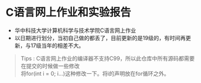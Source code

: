 # C语言网上作业和实验报告
* 华中科技大学计算机科学与技术学院C语言网上作业
* 以日期进行划分，当初自己做的都丢了，目前更新的是19级的，有时间再更新，与17级当年的相差不大。
> Tips : C语言网上作业的编译器不支持C99，所以此仓库中所有源码都需要在提交的时候做一些修改<br>
> 将for(int i = 0; i...)这种修改一下。将i的声明放在for循环之外。

